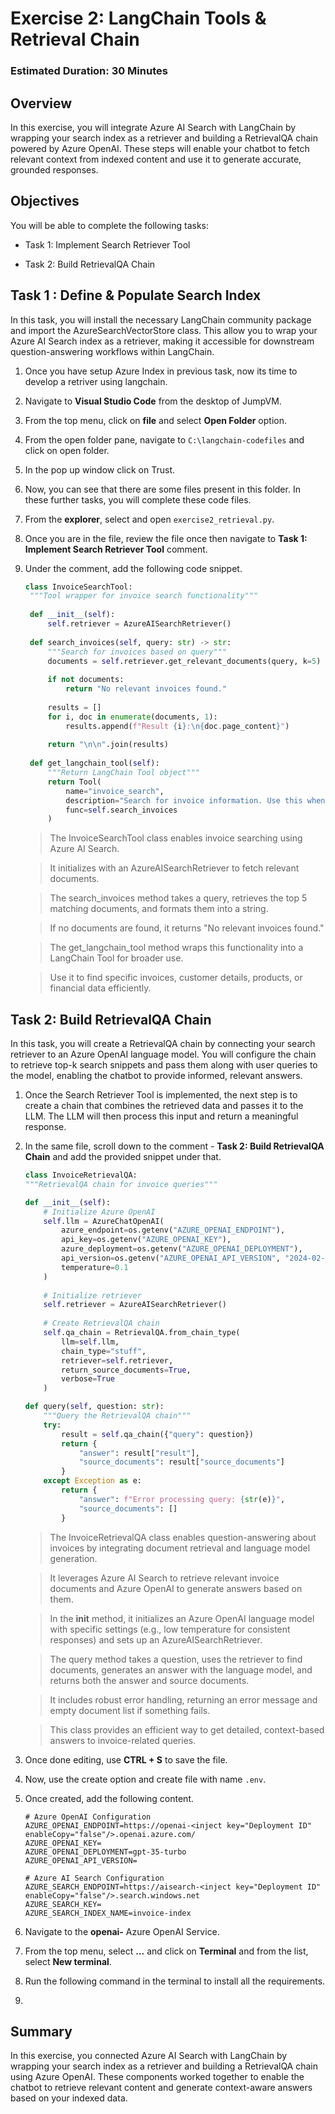 # Exercise 2: LangChain Tools & Retrieval Chain

### Estimated Duration: 30 Minutes

## Overview

In this exercise, you will integrate Azure AI Search with LangChain by wrapping your search index as a retriever and building a RetrievalQA chain powered by Azure OpenAI. These steps will enable your chatbot to fetch relevant context from indexed content and use it to generate accurate, grounded responses.

## Objectives

You will be able to complete the following tasks:

- Task 1: Implement Search Retriever Tool

- Task 2: Build RetrievalQA Chain

## Task 1 : Define & Populate Search Index

In this task, you will install the necessary LangChain community package and import the AzureSearchVectorStore class. This allow you to wrap your Azure AI Search index as a retriever, making it accessible for downstream question-answering workflows within LangChain.

1. Once you have setup Azure Index in previous task, now its time to develop a retriver using langchain.

1. Navigate to **Visual Studio Code**  from the desktop of JumpVM.

1. From the top menu, click on **file** and select **Open Folder** option.

1. From the open folder pane, navigate to `C:\langchain-codefiles` and click on open folder.

1. In the pop up window click on Trust.

1. Now, you can see that there are some files present in this folder. In these further tasks, you will complete these code files.

1. From the **explorer**, select and open `exercise2_retrieval.py`.

1. Once you are in the file, review the file once then navigate to **Task 1: Implement Search Retriever Tool** comment.

1. Under the comment, add the following code snippet.

   ```python
   class InvoiceSearchTool:
    """Tool wrapper for invoice search functionality"""
    
    def __init__(self):
        self.retriever = AzureAISearchRetriever()
    
    def search_invoices(self, query: str) -> str:
        """Search for invoices based on query"""
        documents = self.retriever.get_relevant_documents(query, k=5)
        
        if not documents:
            return "No relevant invoices found."
        
        results = []
        for i, doc in enumerate(documents, 1):
            results.append(f"Result {i}:\n{doc.page_content}")
        
        return "\n\n".join(results)
    
    def get_langchain_tool(self):
        """Return LangChain Tool object"""
        return Tool(
            name="invoice_search",
            description="Search for invoice information. Use this when you need to find specific invoices, customer information, products, or financial data.",
            func=self.search_invoices
        )
   ```

   >The InvoiceSearchTool class enables invoice searching using Azure AI Search.

   >It initializes with an AzureAISearchRetriever to fetch relevant documents.
     
   >The search_invoices method takes a query, retrieves the top 5 matching documents, and formats them into a string.

   >If no documents are found, it returns "No relevant invoices found."

   >The get_langchain_tool method wraps this functionality into a LangChain Tool for broader use.

   >Use it to find specific invoices, customer details, products, or financial data efficiently.

## Task 2: Build RetrievalQA Chain

In this task, you will create a RetrievalQA chain by connecting your search retriever to an Azure OpenAI language model. You will configure the chain to retrieve top-k search snippets and pass them along with user queries to the model, enabling the chatbot to provide informed, relevant answers.

1. Once the Search Retriever Tool is implemented, the next step is to create a chain that combines the retrieved data and passes it to the LLM. The LLM will then process this input and return a meaningful response.

1. In the same file, scroll down to the comment - **Task 2: Build RetrievalQA Chain** and add the provided snippet under that.

    ```python
    class InvoiceRetrievalQA:
    """RetrievalQA chain for invoice queries"""
    
    def __init__(self):
        # Initialize Azure OpenAI
        self.llm = AzureChatOpenAI(
            azure_endpoint=os.getenv("AZURE_OPENAI_ENDPOINT"),
            api_key=os.getenv("AZURE_OPENAI_KEY"),
            azure_deployment=os.getenv("AZURE_OPENAI_DEPLOYMENT"),
            api_version=os.getenv("AZURE_OPENAI_API_VERSION", "2024-02-01"),
            temperature=0.1
        )
        
        # Initialize retriever
        self.retriever = AzureAISearchRetriever()
        
        # Create RetrievalQA chain
        self.qa_chain = RetrievalQA.from_chain_type(
            llm=self.llm,
            chain_type="stuff",
            retriever=self.retriever,
            return_source_documents=True,
            verbose=True
        )
    
    def query(self, question: str):
        """Query the RetrievalQA chain"""
        try:
            result = self.qa_chain({"query": question})
            return {
                "answer": result["result"],
                "source_documents": result["source_documents"]
            }
        except Exception as e:
            return {
                "answer": f"Error processing query: {str(e)}",
                "source_documents": []
            }
   ```
   >The InvoiceRetrievalQA class enables question-answering about invoices by integrating document retrieval and language model generation.

   >It leverages Azure AI Search to retrieve relevant invoice documents and Azure OpenAI to generate answers based on them.

   >In the __init__ method, it initializes an Azure OpenAI language model with specific settings (e.g., low temperature for consistent responses) and sets up an AzureAISearchRetriever.

   >The query method takes a question, uses the retriever to find documents, generates an answer with the language model, and returns both the answer and source documents.

   >It includes robust error handling, returning an error message and empty document list if something fails.

   >This class provides an efficient way to get detailed, context-based answers to invoice-related queries.

1. Once done editing, use **CTRL + S** to save the file.

1. Now, use the create option and create file with name `.env`.

1. Once created, add the following content.

   ```
   # Azure OpenAI Configuration
   AZURE_OPENAI_ENDPOINT=https://openai-<inject key="Deployment ID" enableCopy="false"/>.openai.azure.com/
   AZURE_OPENAI_KEY=
   AZURE_OPENAI_DEPLOYMENT=gpt-35-turbo
   AZURE_OPENAI_API_VERSION=

   # Azure AI Search Configuration
   AZURE_SEARCH_ENDPOINT=https://aisearch-<inject key="Deployment ID" enableCopy="false"/>.search.windows.net
   AZURE_SEARCH_KEY=
   AZURE_SEARCH_INDEX_NAME=invoice-index
   ```

1. Navigate to the **openai-<inject key="Deployment ID" enableCopy="false"/>** Azure OpenAI Service.

1. From the top menu, select **...** and click on **Terminal** and from the list, select **New terminal**.

1. Run the following command in the terminal to install all the requirements.

1. 

## Summary

In this exercise, you connected Azure AI Search with LangChain by wrapping your search index as a retriever and building a RetrievalQA chain using Azure OpenAI. These components worked together to enable the chatbot to retrieve relevant content and generate context-aware answers based on your indexed data.